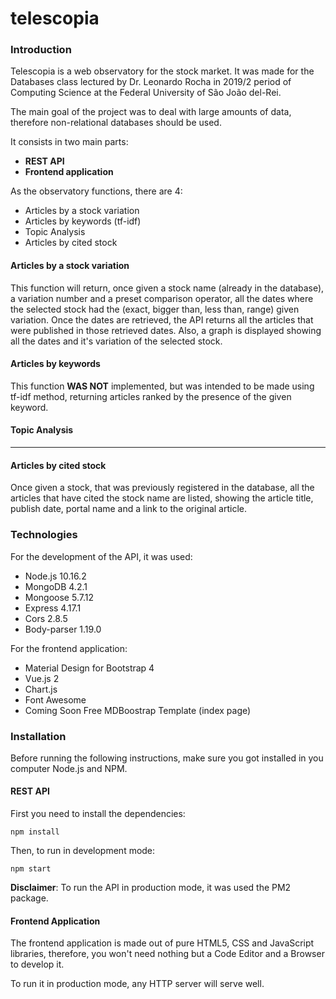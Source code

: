 # telescopia

### Introduction

Telescopia is a web observatory for the stock market. It was made for the Databases class lectured by Dr. Leonardo Rocha in 2019/2 period of Computing Science at the Federal University of São João del-Rei.

The main goal of the project was to deal with large amounts of data, therefore non-relational databases should be used.

It consists in two main parts:

* **REST API**
* **Frontend application**

As the observatory functions, there are 4:

* Articles by a stock variation
* Articles by keywords (tf-idf)
* Topic Analysis
* Articles by cited stock

#### Articles by a stock variation
This function will return, once given a stock name (already in the database), a variation number and a preset comparison operator, all the dates where the selected stock had the (exact, bigger than, less than, range) given variation. Once the dates are retrieved, the API returns all the articles that were published in those retrieved dates. Also, a graph is displayed showing all the dates and it's variation of the selected stock.

#### Articles by keywords
This function **WAS NOT** implemented, but was intended to be made using tf-idf method, returning articles ranked by the presence of the given keyword.

#### Topic Analysis
----

#### Articles by cited stock
Once given a stock, that was previously registered in the database, all the articles that have cited the stock name are listed, showing the article title, publish date, portal name and a link to the original article. 

### Technologies
For the development of the API, it was used:

* Node.js 10.16.2
* MongoDB 4.2.1
* Mongoose 5.7.12
* Express 4.17.1
* Cors 2.8.5
* Body-parser 1.19.0

For the frontend application:

* Material Design for Bootstrap 4
* Vue.js 2
* Chart.js
* Font Awesome
* Coming Soon Free MDBoostrap Template (index page)

### Installation
Before running the following instructions, make sure you got installed in you computer Node.js and NPM.

#### REST API
First you need to install the dependencies:

```
npm install
```

Then, to run in development mode:
```
npm start
```

**Disclaimer**: To run the API in production mode, it was used the PM2 package.

#### Frontend Application
The frontend application is made out of pure HTML5, CSS and JavaScript libraries, therefore, you won't need nothing but a Code Editor and a Browser to develop it.

To run it in production mode, any HTTP server will serve well.
